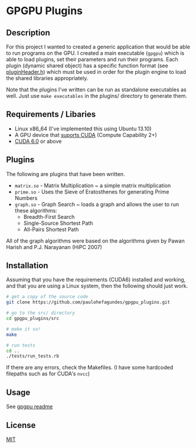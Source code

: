 GPGPU Plugins
=========

Description
----

For this project I wanted to created a generic application that would be able to run programs on the GPU.
I created a main executable (`gpgpu`) which is able to load plugins, set their parameters and run their programs. Each plugin (dynamic shared object) has a specific function format (see [pluginHeader.h](src/plugins/include/pluginHeader.h)) which must be used in order for the plugin engine to load the shared libraries appropriately.

Note that the plugins I've written can be run as standalone executables as well. Just use `make executables` in the plugins/ directory to generate them.


Requirements / Libaries
----

  - Linux x86_64 (I've implemented this using Ubuntu 13.10)
  - A GPU device that [suports CUDA](https://developer.nvidia.com/cuda-gpus) (Compute Capability 2+)
  - [CUDA 6.0](https://developer.nvidia.com/cuda-zone) or above


Plugins
-----------
The following are plugins that have been written.
- `matrix.so` - Matrix Multiplication ~ a simple matrix multiplication
- `prime.so` - Uses the Sieve of Eratosthenes for generating Prime Numbers
- `graph.so` - Graph Search ~ loads a graph and allows the user to run these algorithms:
    - Breadth-First Search
    - Single-Source Shortest Path
    - All-Pairs Shortest Path

All of the graph algorithms were based on the algorithms given by Pawan Harish and P.J. Narayanan (HiPC 2007)

Installation
--------------
Assuming that you have the requirements (CUDA6) installed and working, and that you are using a Linux system, then the following should just work.

```sh
# get a copy of the source code
git clone https://github.com/paulohefagundes/gpgpu_plugins.git

# go to the src/ directory
cd gpgpu_plugins/src

# make it so!
make

# run tests
cd ..
./tests/run_tests.rb
```
If there are any errors, check the Makefiles. (I have some hardcoded filepaths such as for CUDA's `nvcc`)

Usage
-------
See [gpgpu readme](src/README.md)


License
----

[MIT](LICENSE.md)
